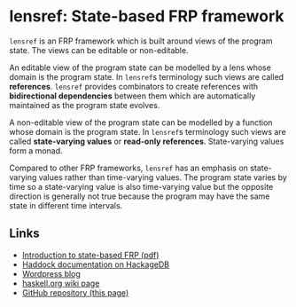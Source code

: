 
# lensref: State-based FRP framework

`lensref` is an FRP framework which is built around views of the program state. The
views can be editable or non-editable.

An editable view of the program state can be modelled by a lens whose domain is the program state.
In `lensref`s terminology such views are called **references**.
`lensref` provides combinators to create references with **bidirectional dependencies** between them which are automatically maintained as the program state evolves.

A non-editable view of the program state can be modelled by a function whose domain is the program state.
In `lensref`s terminology such views are called **state-varying values** or **read-only references**.
State-varying values form a monad.

Compared to other FRP frameworks, `lensref` has an emphasis on state-varying values rather than time-varying values.
The program state varies by time so a state-varying value is also time-varying value but the opposite direction is generally not true because the program may have the same state in different time intervals.

## Links

* [Introduction to state-based FRP (pdf)](https://github.com/divipp/lensref/blob/master/docs/Introduction.pdf)
* [Haddock documentation on HackageDB](http://hackage.haskell.org/package/lensref)
* [Wordpress blog](http://lgtk.wordpress.com/)
* [haskell.org wiki page](http://www.haskell.org/haskellwiki/LGtk)
* [GitHub repository (this page)](https://github.com/divipp/lensref)




